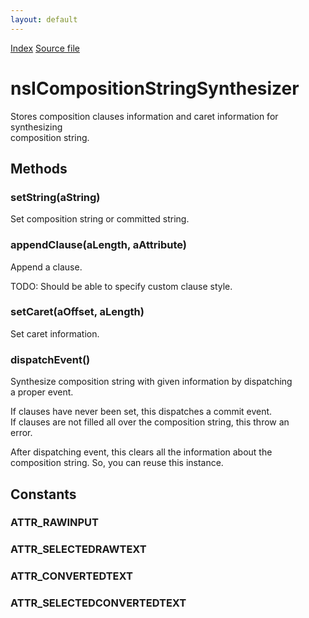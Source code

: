 ```yaml
---
layout: default
---
```

<div id='links'><a href="../index.html">Index</a>
<a href="http://dxr.mozilla.org/mozilla-central/source/dom/interfaces/base/nsICompositionStringSynthesizer.idl">Source file</a>
</div>

# nsICompositionStringSynthesizer #
  
Stores composition clauses information and caret information for synthesizing  
composition string.  
  

## Methods ##

### setString(aString) ###
  
Set composition string or committed string.  
  

### appendClause(aLength, aAttribute) ###
  
Append a clause.  
  
TODO: Should be able to specify custom clause style.  
  

### setCaret(aOffset, aLength) ###
  
Set caret information.  
  

### dispatchEvent() ###
  
Synthesize composition string with given information by dispatching  
a proper event.  
  
If clauses have never been set, this dispatches a commit event.  
If clauses are not filled all over the composition string, this throw an  
error.  
  
After dispatching event, this clears all the information about the  
composition string. So, you can reuse this instance.  
  

## Constants ##

### ATTR_RAWINPUT ###

### ATTR_SELECTEDRAWTEXT ###

### ATTR_CONVERTEDTEXT ###

### ATTR_SELECTEDCONVERTEDTEXT ###
